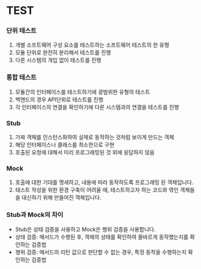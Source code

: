 # TEST

### 단위 테스트
1. 개별 소프트웨어 구성 요소를 테스트하는 소프트웨어 테스트의 한 유형
2. 모듈 단위로 완전히 분리해서 테스트를 진행
3. 다른 시스템의 개입 없이 테스트를 진행

### 통합 테스트
1. 모듈간의 인터페이스를 테스트하기에 광범위한 유형의 테스트
2. 백엔드의 경우 API단위로 테스트를 진행
3. 각 인터페이스의 연결을 확인하기에 다른 시스템과의 연결을 테스트를 진행

### Stub
1. 가짜 객체를 인스턴스화하여 실제로 동작하는 것처럼 보이게 만드는 객체
2. 해당 인터페이스나 클래스를 최소한으로 구현
3. 호출된 요청에 대해서 미리 프로그래밍된 것 외에 응답하지 않음

### Mock
1. 호출에 대한 기대를 명세하고, 내용에 따라 동작하도록 프로그래밍 된 객체입니다.
2. 테스트 작성을 위한 환경 구축이 어려울 때, 테스트하고자 하는 코드와 엮인 객체들을 대신하기 위해 만들어진 객체입니다.

### Stub과 Mock의 차이
- Stub은 상태 검증을 사용하고 Mock은 행위 검증을 사용합니다.
- 상태 검증: 메서드가 수행된 후, 객체의 상태를 확인하여 올바르게 동작했는지를 확인하는 검증법
- 행위 검증: 메서드의 리턴 값으로 판단할 수 없는 경우, 특정 동작을 수행하는지 확인하는 검증법